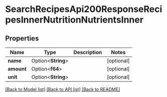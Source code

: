 # SearchRecipesApi200ResponseRecipesInnerNutritionNutrientsInner

## Properties

Name | Type | Description | Notes
------------ | ------------- | ------------- | -------------
**name** | Option<**String**> |  | [optional]
**amount** | Option<**f64**> |  | [optional]
**unit** | Option<**String**> |  | [optional]

[[Back to Model list]](../README.md#documentation-for-models) [[Back to API list]](../README.md#documentation-for-api-endpoints) [[Back to README]](../README.md)


